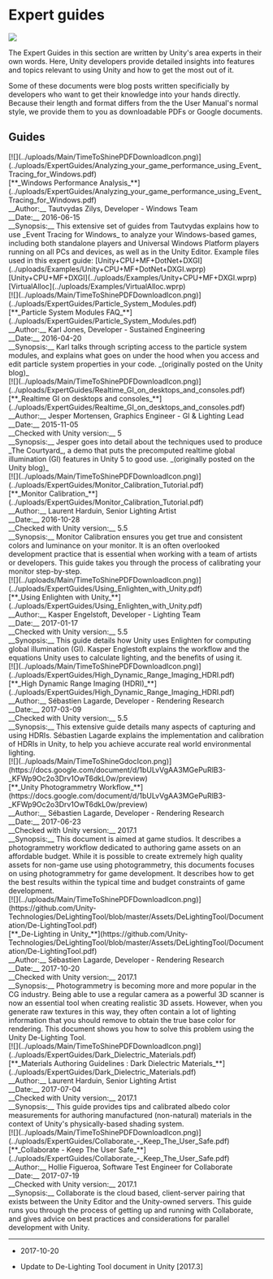 Expert guides
=======

![](../uploads/Main/TimeToShineHeader.jpg) 

The Expert Guides in this section are written by Unity's area experts in their own words. Here, Unity developers provide detailed insights into features and topics relevant to using Unity and how to get the most out of it. 

Some of these documents were blog posts written specificially by developers who want to get their knowledge into your hands directly. Because their length and format differs from the the User Manual's normal style, we provide them to you as downloadable PDFs or Google documents.

## Guides

<div class="timetoshineitem">
<div class="timetoshineicon">[![](../uploads/Main/TimeToShinePDFDownloadIcon.png)](../uploads/ExpertGuides/Analyzing_your_game_performance_using_Event_Tracing_for_Windows.pdf)</div>
[**_Windows Performance Analysis_**](../uploads/ExpertGuides/Analyzing_your_game_performance_using_Event_Tracing_for_Windows.pdf)<br/>
__Author:__ Tautvydas Zilys, Developer - Windows Team <br/>
__Date:__ 2016-06-15<br/>
__Synopsis:__ This extensive set of guides from Tautvydas explains how to use _Event Tracing for Windows_ to analyze your Windows-based games, including both standalone players and Universal Windows Platform players running on all PCs and devices, as well as in the Unity Editor.
<span class="search-words">
Example files used in this expert guide:
[Unity+CPU+MF+DotNet+DXGI](../uploads/Examples/Unity+CPU+MF+DotNet+DXGI.wprp)
[Unity+CPU+MF+DXGI](../uploads/Examples/Unity+CPU+MF+DXGI.wprp)
[VirtualAlloc](../uploads/Examples/VirtualAlloc.wprp)
</span>
</div>

<div class="timetoshineitem">
<div class="timetoshineicon">[![](../uploads/Main/TimeToShinePDFDownloadIcon.png)](../uploads/ExpertGuides/Particle_System_Modules.pdf)</div>
[**_Particle System Modules FAQ_**](../uploads/ExpertGuides/Particle_System_Modules.pdf)<br/>
__Author:__ Karl Jones, Developer - Sustained Engineering <br/>
__Date:__ 2016-04-20<br/>
__Synopsis:__ Karl talks through scripting access to the particle system modules, and explains what goes on under the hood when you access and edit particle system properties in your code. _(originally posted on the Unity blog)_
</div>

<div class="timetoshineitem">
<div class="timetoshineicon">[![](../uploads/Main/TimeToShinePDFDownloadIcon.png)](../uploads/ExpertGuides/Realtime_GI_on_desktops_and_consoles.pdf)</div>
[**_Realtime GI on desktops and consoles_**](../uploads/ExpertGuides/Realtime_GI_on_desktops_and_consoles.pdf)<br/>
__Author:__ Jesper Mortensen, Graphics Engineer - GI & Lighting Lead <br/>
__Date:__ 2015-11-05<br/>
__Checked with Unity version:__ 5<br/>
__Synopsis:__ Jesper goes into detail about the techniques used to produce _The Courtyard_, a demo that puts the precomputed realtime global illumination (GI) features in Unity 5 to good use. _(originally posted on the Unity blog)_
</div>


<div class="timetoshineitem">
<div class="timetoshineicon">[![](../uploads/Main/TimeToShinePDFDownloadIcon.png)](../uploads/ExpertGuides/Monitor_Calibration_Tutorial.pdf)</div>
[**_Monitor Calibration_**](../uploads/ExpertGuides/Monitor_Calibration_Tutorial.pdf)<br/>
__Author:__ Laurent Harduin, Senior Lighting Artist <br/>
__Date:__ 2016-10-28<br/>
__Checked with Unity version:__ 5.5<br/>
__Synopsis:__ Monitor Calibration ensures you get true and consistent colors and luminance on your monitor. It is an often overlooked development practice that is essential when working with a team of artists or developers. This guide takes you through the process of calibrating your monitor step-by-step.
</div>


<div class="timetoshineitem">
<div class="timetoshineicon">[![](../uploads/Main/TimeToShinePDFDownloadIcon.png)](../uploads/ExpertGuides/Using_Enlighten_with_Unity.pdf)</div>
[**_Using Enlighten with Unity_**](../uploads/ExpertGuides/Using_Enlighten_with_Unity.pdf)<br/>
__Author:__ Kasper Engelstoft, Developer - Lighting Team <br/>
__Date:__ 2017-01-17<br/>
__Checked with Unity version:__ 5.5<br/>
__Synopsis:__ This guide details how Unity uses Enlighten for computing global illumination (GI). Kasper Englestoft explains the workflow and the equations Unity uses to calculate lighting, and the benefits of using it.
</div>


<div class="timetoshineitem">
<div class="timetoshineicon">[![](../uploads/Main/TimeToShinePDFDownloadIcon.png)](../uploads/ExpertGuides/High_Dynamic_Range_Imaging_HDRI.pdf)</div>
[**_High Dynamic Range Imaging (HDRI)_**](../uploads/ExpertGuides/High_Dynamic_Range_Imaging_HDRI.pdf)<br/>
__Author:__ Sébastien Lagarde, Developer - Rendering Research <br/>
__Date:__ 2017-03-09<br/>
__Checked with Unity version:__ 5.5<br/>
__Synopsis:__ This extensive guide details many aspects of capturing and using HDRIs. Sébastien Lagarde explains the implementation and calibration of HDRIs in Unity, to help you achieve accurate real world environmental lighting.
</div>



<div class="timetoshineitem">
<div class="timetoshineicon">[![](../uploads/Main/TimeToShineGdocIcon.png)](https://docs.google.com/document/d/1bULvVgAA3MGePuRlB3-_KFWp9Oc2o3Drv1OwT6dkL0w/preview)</div>
[**_Unity Photogrammetry Workflow_**](https://docs.google.com/document/d/1bULvVgAA3MGePuRlB3-_KFWp9Oc2o3Drv1OwT6dkL0w/preview)<br/>
__Author:__ Sébastien Lagarde, Developer - Rendering Research <br/>
__Date:__ 2017-06-23<br/>
__Checked with Unity version:__ 2017.1<br/>
__Synopsis:__ This document is aimed at game studios. It describes a photogrammetry workflow dedicated to authoring game assets on an affordable budget. While it is possible to create extremely high quality assets for non-game use using photogrammetry, this documents focuses on using photogrammetry for game development. It describes how to get the best results within the typical time and budget constraints of game development.
</div>



<div class="timetoshineitem">
<div class="timetoshineicon">[![](../uploads/Main/TimeToShinePDFDownloadIcon.png)](https://github.com/Unity-Technologies/DeLightingTool/blob/master/Assets/DeLightingTool/Documentation/De-LightingTool.pdf)</div>
[**_De-Lighting in Unity_**](https://github.com/Unity-Technologies/DeLightingTool/blob/master/Assets/DeLightingTool/Documentation/De-LightingTool.pdf)<br/>
__Author:__ Sébastien Lagarde, Developer - Rendering Research <br/>
__Date:__ 2017-10-20<br/>
__Checked with Unity version:__ 2017.1<br/>
__Synopsis:__ Photogrammetry is becoming more and more popular in the CG industry. Being able to use a regular camera as a powerful 3D scanner is now an essential tool when creating realistic 3D assets. However, when you generate raw textures in this way, they often contain a lot of lighting information that you should remove to obtain the true base color for rendering. This document shows you how to solve this problem using the Unity De-Lighting Tool.
</div>



<div class="timetoshineitem">
<div class="timetoshineicon">[![](../uploads/Main/TimeToShinePDFDownloadIcon.png)](../uploads/ExpertGuides/Dark_Dielectric_Materials.pdf)</div>
[**_Materials Authoring Guidelines : Dark Dielectric Materials_**](../uploads/ExpertGuides/Dark_Dielectric_Materials.pdf)<br/>
__Author:__ Laurent Harduin, Senior Lighting Artist <br/>
__Date:__ 2017-07-04<br/>
__Checked with Unity version:__ 2017.1<br/>
__Synopsis:__ This guide provides tips and calibrated albedo color measurements for authoring manufactured (non-natural) materials in the context of Unity's physically-based shading system.
</div>




<div class="timetoshineitem">
<div class="timetoshineicon">[![](../uploads/Main/TimeToShinePDFDownloadIcon.png)](../uploads/ExpertGuides/Collaborate_-_Keep_The_User_Safe.pdf)</div>
[**_Collaborate - Keep The User Safe_**](../uploads/ExpertGuides/Collaborate_-_Keep_The_User_Safe.pdf)<br/>
__Author:__ Hollie Figueroa, Software Test Engineer for Collaborate<br/>
__Date:__ 2017-07-19<br/>
__Checked with Unity version:__ 2017.1<br/>
__Synopsis:__ Collaborate is the cloud based, client-server pairing that exists between the Unity Editor and the Unity-owned servers. This guide runs you through the process of getting up and running with Collaborate, and gives advice on best practices and considerations for parallel development with Unity.
</div>




-----

* <span class="page-edit">2017-10-20  <!-- include IncludeTextAmendPageYesEdit --></span>

* <span class="page-history">Update to De-Lighting Tool document in Unity [2017.3]</span>
